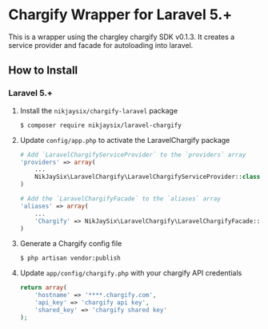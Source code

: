 Chargify Wrapper for Laravel 5.+
=====================================

This is a wrapper using the chargley chargify SDK v0.1.3. It creates a service provider and facade for autoloading into laravel.

How to Install
---------------

### Laravel 5.+

1.  Install the `nikjaysix/chargify-laravel` package

    ```shell
    $ composer require nikjaysix/laravel-chargify
    ```

2. Update `config/app.php` to activate the LaravelChargify package

    ```php
    # Add `LaravelChargifyServiceProvider` to the `providers` array
    'providers' => array(
        ...
        NikJaySix\LaravelChargify\LaravelChargifyServiceProvider::class,
    )

    # Add the `LaravelChargifyFacade` to the `aliases` array
    'aliases' => array(
        ...
        'Chargify' => NikJaySix\LaravelChargify\LaravelChargifyFacade::class
    )
    ```

3.  Generate a Chargify config file

    ```shell
    $ php artisan vendor:publish
    ```

4.  Update `app/config/chargify.php` with your chargify API credentials

    ```php
    return array(
        'hostname' => '****.chargify.com',
        'api_key' => 'chargify api key',
        'shared_key' => 'chargify shared key'
    );
    ```

